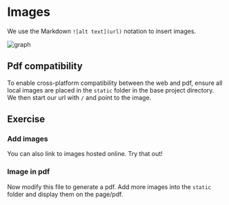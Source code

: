 # Images

We use the Markdown `![alt text](url)` notation to insert images.

![graph](/example/graph.svg)

## Pdf compatibility

To enable cross-platform compatibility between the web and pdf, ensure
all local images are placed in the `static` folder in the base project
directory. We then start our url with `/` and point to the image.

## Exercise

### Add images

You can also link to images hosted online. Try that out!

### Image in pdf

Now modify this file to generate a pdf. Add more images into the
`static` folder and display them on the page/pdf.
